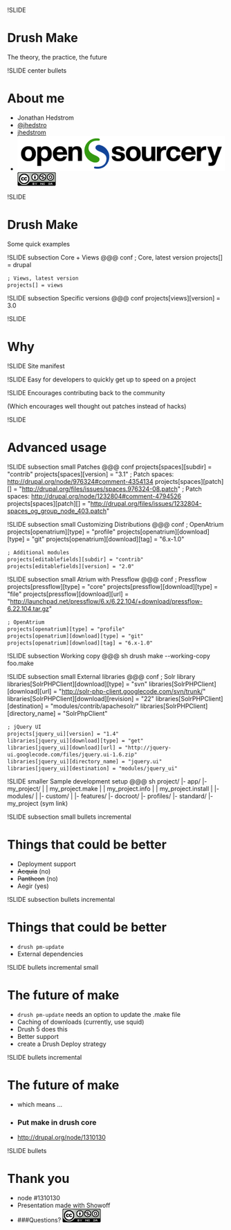 !SLIDE
# Drush Make
The theory, the practice, the future

!SLIDE center bullets
# About me
* Jonathan Hedstrom
* [@jhedstro](http://twitter.com/jhedstro)
* [jhedstrom](http://drupal.org/user/208732)
* ![opensourcery](opensourcery.png)
![cc](cc.png)

!SLIDE
# Drush Make
Some quick examples

!SLIDE subsection
Core + Views
    @@@ conf
    ; Core, latest version
	projects[] = drupal
    
    ; Views, latest version
    projects[] = views

!SLIDE subsection
Specific versions
    @@@ conf
    projects[views][version] = 3.0

!SLIDE
# Why

!SLIDE
Site manifest

!SLIDE
Easy for developers to quickly get up to speed on a project

!SLIDE
Encourages contributing back to the community

(Which encourages well thought out patches instead of hacks)

!SLIDE
# Advanced usage

!SLIDE subsection small
Patches
    @@@ conf
    projects[spaces][subdir] = "contrib"
    projects[spaces][version] = "3.1"
    ; Patch spaces: http://drupal.org/node/976324#comment-4354134
    projects[spaces][patch][] = "http://drupal.org/files/issues/spaces.976324-08.patch"
    ; Patch spaces: http://drupal.org/node/1232804#comment-4794526
    projects[spaces][patch][] = "http://drupal.org/files/issues/1232804-spaces_og_group_node_403.patch"

!SLIDE subsection small
Customizing Distributions
    @@@ conf
	; OpenAtrium
    projects[openatrium][type] = "profile"
    projects[openatrium][download][type] = "git"
    projects[openatrium][download][tag] = "6.x-1.0"
    
    ; Additional modules
    projects[editablefields][subdir] = "contrib"
    projects[editablefields][version] = "2.0"

!SLIDE subsection small
Atrium with Pressflow
    @@@ conf
	; Pressflow
    projects[pressflow][type] = "core"
    projects[pressflow][download][type] = "file"
    projects[pressflow][download][url] = "http://launchpad.net/pressflow/6.x/6.22.104/+download/pressflow-6.22.104.tar.gz"

	; OpenAtrium
    projects[openatrium][type] = "profile"
    projects[openatrium][download][type] = "git"
    projects[openatrium][download][tag] = "6.x-1.0"

!SLIDE subsection
Working copy
    @@@ sh
	drush make --working-copy foo.make

!SLIDE subsection small
External libraries
    @@@ conf
    ; Solr library
    libraries[SolrPHPClient][download][type] = "svn"
    libraries[SolrPHPClient][download][url] = "http://solr-php-client.googlecode.com/svn/trunk/"
    libraries[SolrPHPClient][download][revision] = "22"
    libraries[SolrPHPClient][destination] = "modules/contrib/apachesolr/"
    libraries[SolrPHPClient][directory_name] = "SolrPhpClient"

    ; jQuery UI
    projects[jquery_ui][version] = "1.4"
    libraries[jquery_ui][download][type] = "get"
    libraries[jquery_ui][download][url] = "http://jquery-ui.googlecode.com/files/jquery.ui-1.6.zip"
    libraries[jquery_ui][directory_name] = "jquery.ui"
    libraries[jquery_ui][destination] = "modules/jquery_ui"

!SLIDE smaller
Sample development setup
    @@@ sh
    project/
    |- app/
       |- my_project/
       |  |  my_project.make
       |  |  my_project.info
       |  |  my_project.install
       |  |- modules/
       |     |- custom/
       |     |- features/
       |- docroot/
	      |- profiles/
		     |- standard/
		     |- my_project (sym link)

!SLIDE subsection small bullets incremental
# Things that could be better
* Deployment support
* <s>Acquia</s> (no)
* <s>Pantheon</s> (no)
* Aegir (yes)

!SLIDE subsection bullets incremental
# Things that could be better
* `drush pm-update`
* External dependencies

!SLIDE bullets incremental small
# The future of make
* `drush pm-update` needs an option to update the .make file
* Caching of downloads (currently, use squid)
* Drush 5 does this
* Better support
* create a Drush Deploy strategy

!SLIDE bullets incremental
# The future of make
* which means ...
* ### Put make in drush core
* http://drupal.org/node/1310130

!SLIDE bullets
# Thank you
* node #1310130
* Presentation made with Showoff
* ###Questions?
![cc](cc.png)
